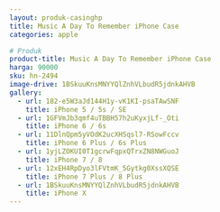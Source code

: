 ```yaml
---
layout: produk-casinghp
title: Music A Day To Remember iPhone Case
categories: apple

# Produk
product-title: Music A Day To Remember iPhone Case
harga: 90000
sku: hn-2494
image-drive: 1BSkuuKnsMNYYQlZnhVLbudR5jdnkAHVB
gallery:
  - url: 182-e5W3aJd144H1y-vK1KI-psaTAwSNF
    title: iPhone 5 / 5s / SE
  - url: 1GFVmJb3qmf4uTBBH57h2uKyxjLf-_Oti
    title: iPhone 6 / 6s
  - url: 11DlnQpm5yVOdK2ucXHSqsl7-RSowFccv
    title: iPhone 6 Plus / 6s Plus
  - url: 1yjLZOKUI0T1gcrwFqpxQTrxZN8NWGuoJ
    title: iPhone 7 / 8
  - url: 12xEH4RpDyo3lFVtmK_5Gytkg0XssXQSE
    title: iPhone 7 Plus / 8 Plus
  - url: 1BSkuuKnsMNYYQlZnhVLbudR5jdnkAHVB
    title: iPhone X
---
```

